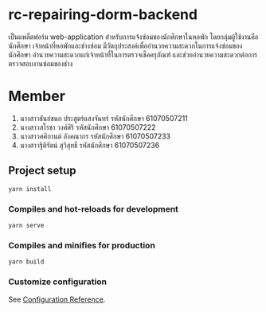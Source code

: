 # rc-repairing-dorm-backend
เป็นแพล็ตฟอร์ม web-application สำหรับการแจ้งซ่อมของนักศึกษาในหอพัก โดยกลุ่มผู้ใช้งานคือนักศึกษา เจ้าหน้าที่หอพักและช่างซ่อม มีวัตถุประสงค์เพื่ออำนวยความสะดวกในการแจ้งซ่อมของนักศึกษา อำนวยความสะดวกแก่เจ้าหน้าที่ในการตรวจเช็คครุภัณฑ์ และช่วยอำนวยความสะดวกต่อการตรวจสอบงานซ่อมของช่าง

# Member
1. นางสาวธันย์ชนก ประสูตร์แสงจันทร์ 		รหัสนักศึกษา 61070507211
2. นางสาวสโรชา วงศ์ศิริ 			รหัสนักศึกษา 61070507222
3. นางสาวศศิกานต์ อังคณากร 			รหัสนักศึกษา 61070507233
4. นางสาวฐิติรัตน์ สุวิสุทธิ์ 			รหัสนักศึกษา 61070507236

## Project setup
```
yarn install
```

### Compiles and hot-reloads for development
```
yarn serve
```

### Compiles and minifies for production
```
yarn build
```

### Customize configuration
See [Configuration Reference](https://cli.vuejs.org/config/).
